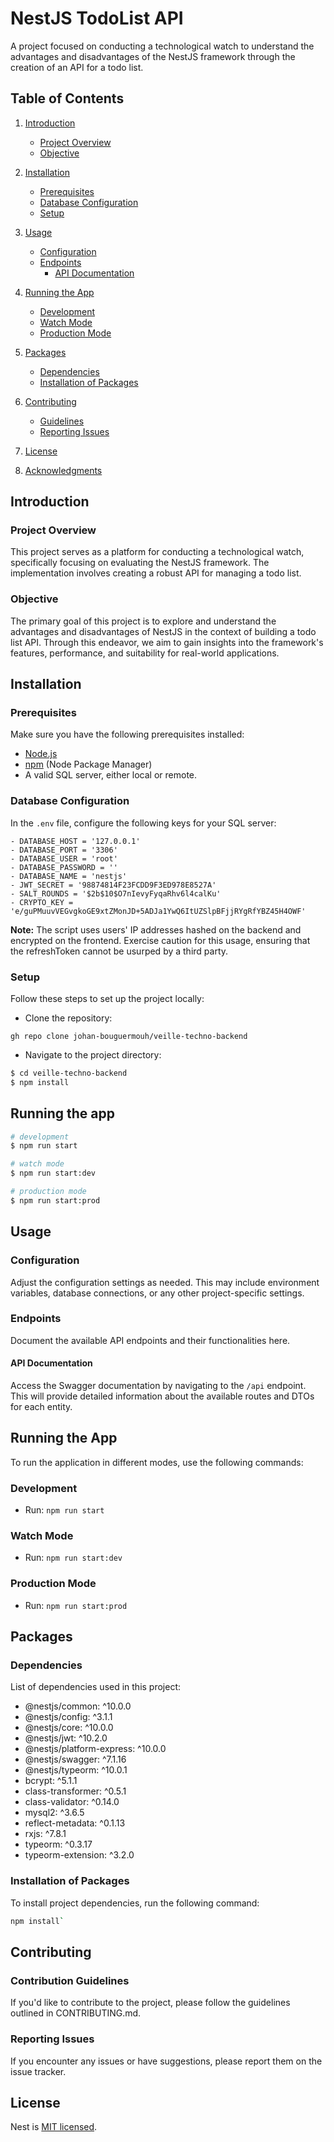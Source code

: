 # NestJS TodoList API

A project focused on conducting a technological watch to understand the advantages and disadvantages of the NestJS framework through the creation of an API for a todo list.

## Table of Contents

1. [Introduction](#introduction)

   - [Project Overview](#project-overview)
   - [Objective](#objective)

2. [Installation](#installation)

   - [Prerequisites](#prerequisites)
   - [Database Configuration](#database-configuration)
   - [Setup](#setup)

3. [Usage](#usage)

   - [Configuration](#configuration)
   - [Endpoints](#endpoints)
     - [API Documentation](#api-documentation)

4. [Running the App](#running-the-app)

   - [Development](#development)
   - [Watch Mode](#watch-mode)
   - [Production Mode](#production-mode)

5. [Packages](#packages)

   - [Dependencies](#dependencies)
   - [Installation of Packages](#installation-of-packages)

6. [Contributing](#contributing)

   - [Guidelines](#contribution-guidelines)
   - [Reporting Issues](#reporting-issues)

7. [License](#license)

8. [Acknowledgments](#acknowledgments)

## Introduction

### Project Overview

This project serves as a platform for conducting a technological watch, specifically focusing on evaluating the NestJS framework. The implementation involves creating a robust API for managing a todo list.

### Objective

The primary goal of this project is to explore and understand the advantages and disadvantages of NestJS in the context of building a todo list API. Through this endeavor, we aim to gain insights into the framework's features, performance, and suitability for real-world applications.

## Installation

### Prerequisites

Make sure you have the following prerequisites installed:

- [Node.js](https://nodejs.org/)
- [npm](https://www.npmjs.com/) (Node Package Manager)
- A valid SQL server, either local or remote.

### Database Configuration

In the `.env` file, configure the following keys for your SQL server:

```nest
- DATABASE_HOST = '127.0.0.1'
- DATABASE_PORT = '3306'
- DATABASE_USER = 'root'
- DATABASE_PASSWORD = ''
- DATABASE_NAME = 'nestjs'
- JWT_SECRET = '98874814F23FCDD9F3ED978E8527A'
- SALT_ROUNDS = '$2b$10$O7nIevyFyqaRhv6l4calKu'
- CRYPTO_KEY = 'e/guPMuuvVEGvgkoGE9xtZMonJD+5ADJa1YwQ6ItUZSlpBFjjRYgRfYBZ45H4OWF'
```

**Note:** The script uses users' IP addresses hashed on the backend and encrypted on the frontend. Exercise caution for this usage, ensuring that the refreshToken cannot be usurped by a third party.

### Setup

Follow these steps to set up the project locally:

- Clone the repository:

```
gh repo clone johan-bouguermouh/veille-techno-backend
```

- Navigate to the project directory:

```bash
$ cd veille-techno-backend
$ npm install
```

## Running the app

```bash
# development
$ npm run start

# watch mode
$ npm run start:dev

# production mode
$ npm run start:prod
```

## Usage

### Configuration

Adjust the configuration settings as needed. This may include environment variables, database connections, or any other project-specific settings.

### Endpoints

Document the available API endpoints and their functionalities here.

#### API Documentation

Access the Swagger documentation by navigating to the `/api` endpoint. This will provide detailed information about the available routes and DTOs for each entity.

## Running the App

To run the application in different modes, use the following commands:

### Development

- Run: `npm run start`

### Watch Mode

- Run: `npm run start:dev`

### Production Mode

- Run: `npm run start:prod`

## Packages

### Dependencies

List of dependencies used in this project:

- @nestjs/common: ^10.0.0
- @nestjs/config: ^3.1.1
- @nestjs/core: ^10.0.0
- @nestjs/jwt: ^10.2.0
- @nestjs/platform-express: ^10.0.0
- @nestjs/swagger: ^7.1.16
- @nestjs/typeorm: ^10.0.1
- bcrypt: ^5.1.1
- class-transformer: ^0.5.1
- class-validator: ^0.14.0
- mysql2: ^3.6.5
- reflect-metadata: ^0.1.13
- rxjs: ^7.8.1
- typeorm: ^0.3.17
- typeorm-extension: ^3.2.0

### Installation of Packages

To install project dependencies, run the following command:

```bash
npm install`
```

## Contributing

### Contribution Guidelines

If you'd like to contribute to the project, please follow the guidelines outlined in CONTRIBUTING.md.

### Reporting Issues

If you encounter any issues or have suggestions, please report them on the issue tracker.

## License

Nest is [MIT licensed](LICENSE).
